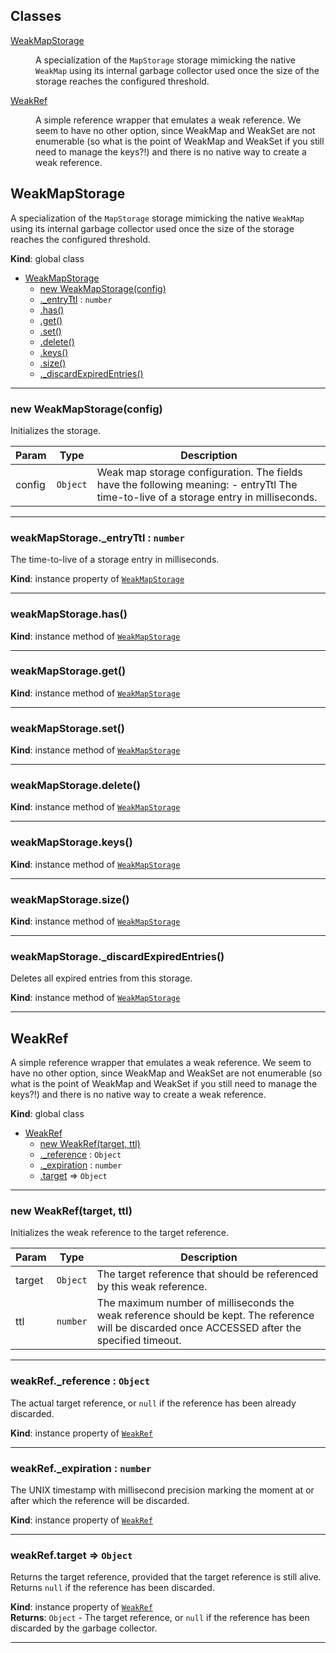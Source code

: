 ## Classes

<dl>
<dt><a href="#WeakMapStorage">WeakMapStorage</a></dt>
<dd><p>A specialization of the <code>MapStorage</code> storage mimicking the native
<code>WeakMap</code> using its internal garbage collector used once the size of
the storage reaches the configured threshold.</p>
</dd>
<dt><a href="#WeakRef">WeakRef</a></dt>
<dd><p>A simple reference wrapper that emulates a weak reference. We seem to have
no other option, since WeakMap and WeakSet are not enumerable (so what is
the point of WeakMap and WeakSet if you still need to manage the keys?!) and
there is no native way to create a weak reference.</p>
</dd>
</dl>

<a name="WeakMapStorage"></a>

## WeakMapStorage
A specialization of the <code>MapStorage</code> storage mimicking the native
<code>WeakMap</code> using its internal garbage collector used once the size of
the storage reaches the configured threshold.

**Kind**: global class  

* [WeakMapStorage](#WeakMapStorage)
    * [new WeakMapStorage(config)](#new_WeakMapStorage_new)
    * [._entryTtl](#WeakMapStorage+_entryTtl) : <code>number</code>
    * [.has()](#WeakMapStorage+has)
    * [.get()](#WeakMapStorage+get)
    * [.set()](#WeakMapStorage+set)
    * [.delete()](#WeakMapStorage+delete)
    * [.keys()](#WeakMapStorage+keys)
    * [.size()](#WeakMapStorage+size)
    * [._discardExpiredEntries()](#WeakMapStorage+_discardExpiredEntries)


* * *

<a name="new_WeakMapStorage_new"></a>

### new WeakMapStorage(config)
Initializes the storage.


| Param | Type | Description |
| --- | --- | --- |
| config | <code>Object</code> | Weak map storage configuration. The        fields have the following meaning:        - entryTtl The time-to-live of a storage entry in milliseconds. |


* * *

<a name="WeakMapStorage+_entryTtl"></a>

### weakMapStorage._entryTtl : <code>number</code>
The time-to-live of a storage entry in milliseconds.

**Kind**: instance property of [<code>WeakMapStorage</code>](#WeakMapStorage)  

* * *

<a name="WeakMapStorage+has"></a>

### weakMapStorage.has()
**Kind**: instance method of [<code>WeakMapStorage</code>](#WeakMapStorage)  

* * *

<a name="WeakMapStorage+get"></a>

### weakMapStorage.get()
**Kind**: instance method of [<code>WeakMapStorage</code>](#WeakMapStorage)  

* * *

<a name="WeakMapStorage+set"></a>

### weakMapStorage.set()
**Kind**: instance method of [<code>WeakMapStorage</code>](#WeakMapStorage)  

* * *

<a name="WeakMapStorage+delete"></a>

### weakMapStorage.delete()
**Kind**: instance method of [<code>WeakMapStorage</code>](#WeakMapStorage)  

* * *

<a name="WeakMapStorage+keys"></a>

### weakMapStorage.keys()
**Kind**: instance method of [<code>WeakMapStorage</code>](#WeakMapStorage)  

* * *

<a name="WeakMapStorage+size"></a>

### weakMapStorage.size()
**Kind**: instance method of [<code>WeakMapStorage</code>](#WeakMapStorage)  

* * *

<a name="WeakMapStorage+_discardExpiredEntries"></a>

### weakMapStorage._discardExpiredEntries()
Deletes all expired entries from this storage.

**Kind**: instance method of [<code>WeakMapStorage</code>](#WeakMapStorage)  

* * *

<a name="WeakRef"></a>

## WeakRef
A simple reference wrapper that emulates a weak reference. We seem to have
no other option, since WeakMap and WeakSet are not enumerable (so what is
the point of WeakMap and WeakSet if you still need to manage the keys?!) and
there is no native way to create a weak reference.

**Kind**: global class  

* [WeakRef](#WeakRef)
    * [new WeakRef(target, ttl)](#new_WeakRef_new)
    * [._reference](#WeakRef+_reference) : <code>Object</code>
    * [._expiration](#WeakRef+_expiration) : <code>number</code>
    * [.target](#WeakRef+target) ⇒ <code>Object</code>


* * *

<a name="new_WeakRef_new"></a>

### new WeakRef(target, ttl)
Initializes the weak reference to the target reference.


| Param | Type | Description |
| --- | --- | --- |
| target | <code>Object</code> | The target reference that should be referenced by        this weak reference. |
| ttl | <code>number</code> | The maximum number of milliseconds the weak        reference should be kept. The reference will be discarded once        ACCESSED after the specified timeout. |


* * *

<a name="WeakRef+_reference"></a>

### weakRef._reference : <code>Object</code>
The actual target reference, or <code>null</code> if the reference has
been already discarded.

**Kind**: instance property of [<code>WeakRef</code>](#WeakRef)  

* * *

<a name="WeakRef+_expiration"></a>

### weakRef._expiration : <code>number</code>
The UNIX timestamp with millisecond precision marking the moment at
or after which the reference will be discarded.

**Kind**: instance property of [<code>WeakRef</code>](#WeakRef)  

* * *

<a name="WeakRef+target"></a>

### weakRef.target ⇒ <code>Object</code>
Returns the target reference, provided that the target reference is
still alive. Returns <code>null</code> if the reference has been discarded.

**Kind**: instance property of [<code>WeakRef</code>](#WeakRef)  
**Returns**: <code>Object</code> - The target reference, or <code>null</code> if the reference
        has been discarded by the garbage collector.  

* * *

